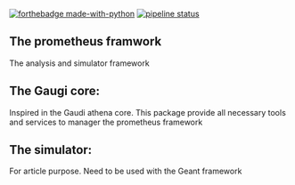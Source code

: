 [![forthebadge made-with-python](http://ForTheBadge.com/images/badges/made-with-python.svg)](https://www.python.org/)
[![pipeline status](https://gitlab.cern.ch/jodafons/prometheus/badges/master/pipeline.svg)](https://gitlab.cern.ch/jodafons/prometheus/commits/master)
## The prometheus framwork

The analysis and simulator framework

## The Gaugi core:

Inspired in the Gaudi athena core. This package provide all
necessary tools and services to manager the prometheus framework

## The simulator:

For article purpose. Need to be used with the Geant framework


